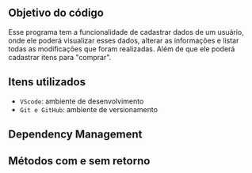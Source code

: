 ## Objetivo do código

Esse programa tem a funcionalidade de cadastrar dados de um usuário, onde ele poderá visualizar esses dados, alterar as informações e listar todas as modificações que foram realizadas. Além de que ele poderá cadastrar itens para "comprar".

## Itens utilizados

- `VScode`: ambiente de desenvolvimento
- `Git e GitHub`: ambiente de versionamento

## Dependency Management

Métodos com e sem retorno
- 
